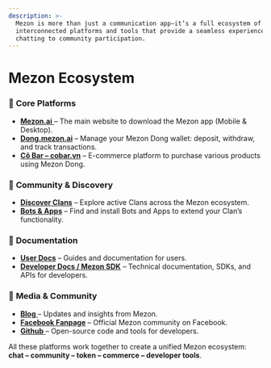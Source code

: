 ```yaml
---
description: >-
  Mezon is more than just a communication app—it’s a full ecosystem of
  interconnected platforms and tools that provide a seamless experience, from
  chatting to community participation.
---
```


# Mezon Ecosystem

### 🔹 **Core Platforms** <a href="#core-platforms" id="core-platforms"></a>

* ​[**Mezon.ai** ](https://mezon.ai/)– The main website to download the Mezon app (Mobile & Desktop).
* ​[**Dong.mezon.ai**](https://dong.mezon.ai/) – Manage your Mezon Dong wallet: deposit, withdraw, and track transactions.
* ​[**Cô Bar – cobar.vn**](https://cobar.vn/) – E-commerce platform to purchase various products using Mezon Dong.

### 🔹 **Community & Discovery** <a href="#community-and-discovery" id="community-and-discovery"></a>

* ​[**Discover Clans**](https://mezon.ai/clans/) – Explore active Clans across the Mezon ecosystem.
* ​[**Bots & Apps**](https://top.mezon.ai/) – Find and install Bots and Apps to extend your Clan’s functionality.

### 🔹 **Documentation**

* ​[**User Docs**](https://docs.mezon.ai/) – Guides and documentation for users.
* ​[**Developer Docs / Mezon SDK**](https://mezon.ai/docs/mezon-sdk-docs/) – Technical documentation, SDKs, and APIs for developers.

### 🔹 **Media & Community** <a href="#media-and-community" id="media-and-community"></a>

* ​[**Blog** ](https://mezon.ai/blogs/)– Updates and insights from Mezon.
* ​[**Facebook Fanpage**](https://www.facebook.com/mezonworld) – Official Mezon community on Facebook.
* ​[**Github** ](https://github.com/mezonai/mezon)– Open-source code and tools for developers.

All these platforms work together to create a unified Mezon ecosystem: **chat – community – token – commerce – developer tools**.
